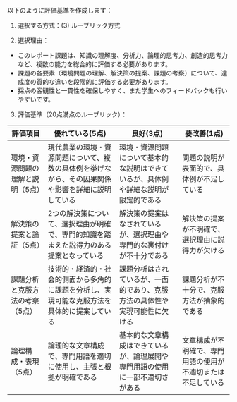 以下のように評価基準を作成します：

1. 選択する方式：(3) ルーブリック方式

2. 選択理由：
- このレポート課題は、知識の理解度、分析力、論理的思考力、創造的思考力など、複数の能力を総合的に評価する必要があります。
- 課題の各要素（環境問題の理解、解決策の提案、課題の考察）について、達成度の質的な違いを段階的に評価する必要があります。
- 採点の客観性と一貫性を確保しやすく、また学生へのフィードバックも行いやすいです。

3. 評価基準（20点満点のルーブリック）：

| 評価項目 | 優れている(5点) | 良好(3点) | 要改善(1点) |
|---------|---------------|----------|-----------|
| 環境・資源問題の理解と説明（5点） | 現代農業の環境・資源問題について、複数の具体例を挙げながら、その因果関係や影響を詳細に説明している | 環境・資源問題について基本的な説明はできているが、具体例や詳細な説明が限定的である | 問題の説明が表面的で、具体例が不足している |
| 解決策の提案と論証（5点） | 2つの解決策について、選択理由が明確で、専門的知識を踏まえた説得力のある提案となっている | 解決策の提案はなされているが、選択理由や専門的な裏付けが不十分である | 解決策の提案が不明確で、選択理由に説得力が欠ける |
| 課題分析と克服方法の考察（5点） | 技術的・経済的・社会的側面から多角的に課題を分析し、実現可能な克服方法を具体的に提案している | 課題分析はされているが、一面的であり、克服方法の具体性や実現可能性に欠ける | 課題分析が不十分で、克服方法が抽象的である |
| 論理構成・表現（5点） | 論理的な文章構成で、専門用語を適切に使用し、主張と根拠が明確である | 基本的な文章構成はできているが、論理展開や専門用語の使用に一部不適切さがある | 文章構成が不明確で、専門用語の使用が不適切または不足している |